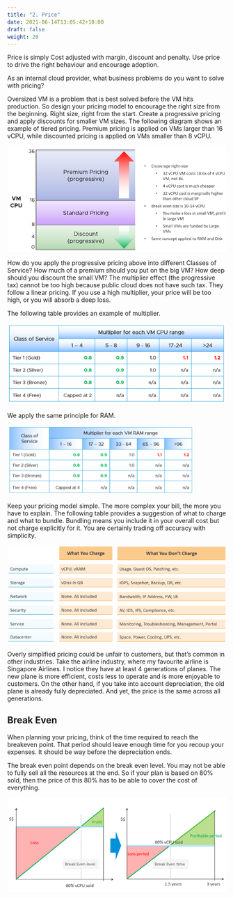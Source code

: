 ```yaml
---
title: "2. Price"
date: 2021-06-14T13:05:42+10:00
draft: false
weight: 20
---
```


Price is simply Cost adjusted with margin, discount and penalty. Use price to drive the right behaviour and encourage adoption.

As an internal cloud provider, what business problems do you want to solve with pricing? 

Oversized VM is a problem that is best solved before the VM hits production. So design your pricing model to encourage the right size from the beginning. Right size, right from the start. Create a progressive pricing and apply discounts for smaller VM sizes. The following diagram shows an example of tiered pricing. Premium pricing is applied on VMs larger than 16 vCPU, while discounted pricing is applied on VMs smaller than 8 vCPU.

![](1.5.2-fig-1.png)

How do you apply the progressive pricing above into different Classes of Service? How much of a premium should you put on the big VM? How deep should you discount the small VM? The multiplier effect (the progressive tax) cannot be too high because public cloud does not have such tax. They follow a linear pricing. If you use a high multiplier, your price will be too high, or you will absorb a deep loss. 

The following table provides an example of multiplier.

![](1.5.2-fig-2.png)

We apply the same principle for RAM. 

![](1.5.2-fig-3.png)

Keep your pricing model simple. The more complex your bill, the more you have to explain. The following table provides a suggestion of what to charge and what to bundle. Bundling means you include it in your overall cost but not charge explicitly for it. You are certainly trading off accuracy with simplicity.

![](1.5.2-fig-4.png)

Overly simplified pricing could be unfair to customers, but that’s common in other industries. Take the airline industry, where my favourite airline is Singapore Airlines. I notice they have at least 4 generations of planes. The new plane is more efficient, costs less to operate and is more enjoyable to customers. On the other hand, if you take into account depreciation, the old plane is already fully depreciated. And yet, the price is the same across all generations. 

## Break Even

When planning your pricing, think of the time required to reach the breakeven point. That period should leave enough time for you recoup your expenses. It should be way before the depreciation ends. 

The break even point depends on the break even level. You may not be able to fully sell all the resources at the end. So if your plan is based on 80% sold, then the price of this 80% has to be able to cover the cost of everything. 

![](1.5.2-fig-5.png)